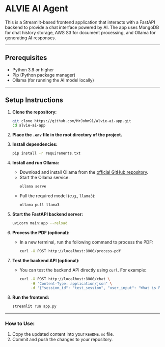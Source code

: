 # ALVIE AI Agent

This is a Streamlit-based frontend application that interacts with a FastAPI backend to provide a chat interface powered by AI. The app uses MongoDB for chat history storage, AWS S3 for document processing, and Ollama for generating AI responses.

---

## Prerequisites

- Python 3.8 or higher
- Pip (Python package manager)
- Ollama (for running the AI model locally)

---

## Setup Instructions

1. **Clone the repository:**
   ```bash
   git clone https://github.com/MrJohn91/alvie-ai-app.git
   cd alvie-ai-app
   ```

2. **Place the `.env` file in the root directory of the project.**

3. **Install dependencies:**
   ```bash
   pip install -r requirements.txt
   ```

4. **Install and run Ollama:**
   - Download and install Ollama from the [official GitHub repository](https://github.com/jmorganca/ollama).
   - Start the Ollama service:
     ```bash
     ollama serve
     ```
   - Pull the required model (e.g., `llama3`):
     ```bash
     ollama pull llama3
     ```

5. **Start the FastAPI backend server:**
   ```bash
   uvicorn main:app --reload
   ```

6. **Process the PDF (optional):**
   - In a new terminal, run the following command to process the PDF:
     ```bash
     curl -X POST http://localhost:8000/process-pdf
     ```

7. **Test the backend API (optional):**
   - You can test the backend API directly using `curl`. For example:
     ```bash
     curl -X POST http://localhost:8000/chat \
          -H "Content-Type: application/json" \
          -d '{"session_id": "test_session", "user_input": "What is Psymeon and its main product Alvie?", "data_source": "ai_document.pdf"}'
     ```

8. **Run the frontend:**
   ```bash
   streamlit run app.py
   ```

---

### How to Use:
1. Copy the updated content into your `README.md` file.
2. Commit and push the changes to your repository.
